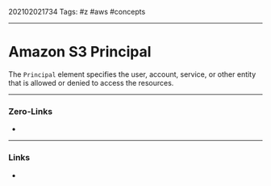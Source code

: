 202102021734
Tags: #z #aws #concepts 

---
# Amazon S3 Principal

The ```Principal``` element specifies the user, account, service, or other entity that is allowed or denied to access the resources. 

---
### Zero-Links
- 
---
### Links
-